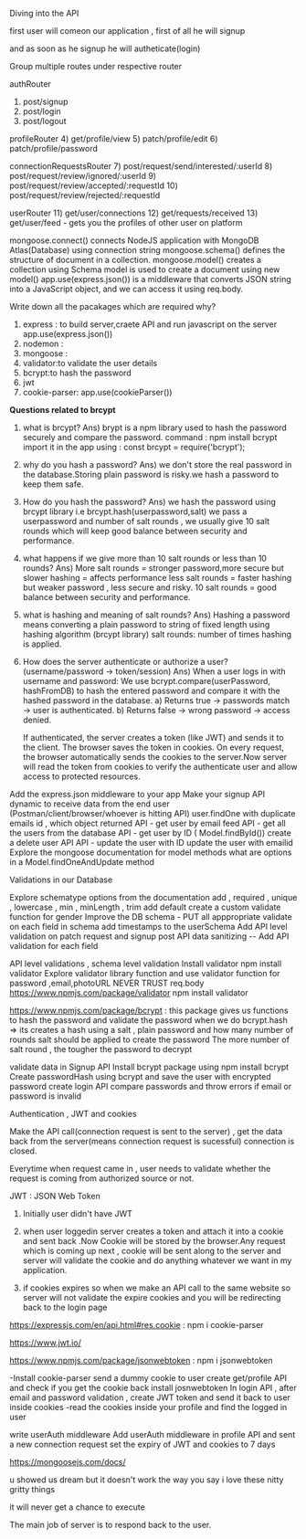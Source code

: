 Diving into the  API

first user will comeon our application , first of all he will signup

and as soon as he signup he will autheticate(login)

Group multiple routes under respective router

authRouter
1) post/signup
2) post/login
3) post/logout


profileRouter
4) get/profile/view
5) patch/profile/edit
6) patch/profile/password


connectionRequestsRouter
7) post/request/send/interested/:userId
8) post/request/review/ignored/:userId
9) post/request/review/accepted/:requestId
10) post/request/review/rejected/:requestId

userRouter
11) get/user/connections
12) get/requests/received
13) get/user/feed - gets you the profiles of other user on platform


mongoose.connect() connects NodeJS application with MongoDB Atlas(Database) using connection string
mongoose.schema() defines the structure of document in a collection.
mongoose.model() creates a collection using Schema
model is used to create a document using new model()
app.use(express.json()) is a middleware that converts JSON string into a JavaScript object, and we can access it using req.body.

Write down all the pacakages which are required why?

1. express : to build server,craete API and run javascript on the server app.use(express.json())
2. nodemon :
3. mongoose :
4. validator:to validate the user details
5. bcrypt:to hash the password
6. jwt
7. cookie-parser: app.use(cookieParser())

**Questions related to brcypt**

1. what is brcypt?
   Ans) brypt is a npm library used to hash the password securely and compare the password.
   command : npm install bcrypt
   import it in the app using : const brcypt = require('bcrypt');

2. why do you hash a password?
   Ans) we don't store the real password in the database.Storing plain password is risky.we hash a password to keep them safe.

3. How do you hash the password?
   Ans) we hash the password using brcypt library i.e brcypt.hash(userpassword,salt)
   we pass a userpassword and number of salt rounds , we usually give 10 salt rounds which will keep good balance between
   security and performance.

4. what happens if we give more than 10 salt rounds or less than 10 rounds?
   Ans) More salt rounds = stronger password,more secure but slower hashing = affects performance
   less salt rounds = faster hashing but weaker password , less secure and risky.
   10 salt rounds = good balance between security and performance.

5. what is hashing and meaning of salt rounds?
   Ans) Hashing a password means converting a plain password to string of fixed length using hashing algorithm (brcypt library)
   salt rounds: number of times hashing is applied.

6. How does the server authenticate or authorize a user? (username/password → token/session)
   Ans) When a user logs in with username and password:
   We use bcrypt.compare(userPassword, hashFromDB) to hash the entered password and compare it with the hashed password in the database.
   a) Returns true → passwords match → user is authenticated.
   b) Returns false → wrong password → access denied.

   If authenticated, the server creates a token (like JWT) and sends it to the client.
   The browser saves the token in cookies.
   On every request, the browser automatically sends the cookies to the server.Now server will read the token from cookies to verify the authenticate user and allow access to protected resources.



Add the express.json middleware to your app
Make your signup API dynamic to receive data from the end user (Postman/client/browser/whoever is hitting API)
user.findOne with duplicate emails id , which object returned
API - get user by email
feed API - get all the users from the database
API - get user by ID ( Model.findById())
create a delete user API
API - update the user with ID
update the user with emailid
Explore the mongoose documentation for model methods
what are options in a Model.findOneAndUpdate method

Validations in our Database

Explore schematype options from the documentation
add , required , unique , lowercase , min , minLength , trim
add default
create a custom validate function for gender
Improve the DB schema - PUT all apppropriate validate on each field in schema
add timestamps to the userSchema
Add API level validation on patch request and signup post API
data sanitizing -- Add API validation for each field

API level validations , schema level validation
Install validator npm install validator
Explore validator library function and use validator function for password ,email,photoURL
NEVER TRUST req.body
https://www.npmjs.com/package/validator npm install validator

https://www.npmjs.com/package/bcrypt : this package gives us functions to hash the password and validate the password
when we do bcrypt.hash => its creates a hash using a salt , plain password and how many number of rounds salt should be applied to create the password
The more number of salt round , the tougher the password to decrypt

validate data in Signup API
Install bcrypt package using npm install bcrypt
Create passwordHash using bcrypt and save the user with encrypted password
create login API
compare passwords and throw errors if email or password is invalid

Authentication , JWT and cookies

Make the API call(connection request is sent to the server) , get the data back from the server(means connection request is sucessful) connection is closed.

Everytime when request came in , user needs to validate whether the request is coming from authorized source or not.

JWT : JSON Web Token

1. Initially user didn't have JWT
2. when user loggedin server creates a token and attach it into a cookie and sent back .Now Cookie will be stored by the browser.Any request which is coming up next , cookie will be sent along to the server and server will validate the cookie and do anything whatever we want in my application.

3. if cookies expires so when we make an API call to the same website so server will not validate the expire cookies and
   you will be redirecting back to the login page

https://expressjs.com/en/api.html#res.cookie : npm i cookie-parser

https://www.jwt.io/

https://www.npmjs.com/package/jsonwebtoken : npm i jsonwebtoken

-Install cookie-parser
send a dummy cookie to user
create get/profile API and check if you get the cookie back
install josnwebtoken
In login API , after email and password validation , create JWT token and send it back to user inside cookies
-read the cookies inside your profile and find the logged in user

write userAuth middleware
Add userAuth middleware in profile API and sent a new connection request
set the expiry of JWT and cookies to 7 days

https://mongoosejs.com/docs/

u showed us dream but it doesn't work the way you say
i love these nitty gritty things

it will never get a chance to execute

The main job of server is to respond back to the user.
